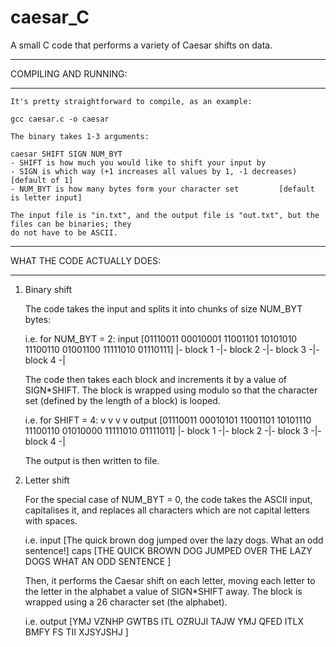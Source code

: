 # caesar_C
A small C code that performs a variety of Caesar shifts on data.

***
COMPILING AND RUNNING:
***

	It's pretty straightforward to compile, as an example:
	
	gcc caesar.c -o caesar
	
	The binary takes 1-3 arguments:
	
	caesar SHIFT SIGN NUM_BYT
	- SHIFT is how much you would like to shift your input by
	- SIGN is which way (+1 increases all values by 1, -1 decreases)	[default of 1]
	- NUM_BYT is how many bytes form your character set			[default is letter input]
	
	The input file is "in.txt", and the output file is "out.txt", but the files can be binaries; they
	do not have to be ASCII.

***
WHAT THE CODE ACTUALLY DOES:
***

1) Binary shift

	The code takes the input and splits it into chunks of size NUM_BYT bytes:
	
	i.e. for NUM_BYT = 2:
		input		[01110011 00010001 11001101 10101010 11100110 01001100 11111010 01110111]
						|-    block 1    -|-    block 2    -|-    block 3    -|-    block 4    -|
	
	The code then takes each block and increments it by a value of SIGN*SHIFT. The block is wrapped using
	modulo so that the character set (defined by the length of a block) is looped.
	
	i.e. for SHIFT = 4:
													v                 v                 v                 v
		output	[01110011 00010101 11001101 10101110 11100110 01010000 11111010 01111011]
						|-    block 1    -|-    block 2    -|-    block 3    -|-    block 4    -|
	
	The output is then written to file. 

2) Letter shift

	For the special case of NUM_BYT = 0, the code takes the ASCII input, capitalises it, and replaces 
	all characters which are not capital letters with spaces.
	
	i.e. 
		input		[The quick brown dog jumped over the lazy dogs. What an odd sentence!]
		caps		[THE QUICK BROWN DOG JUMPED OVER THE LAZY DOGS  WHAT AN ODD SENTENCE ]
	
	Then, it performs the Caesar shift on each letter, moving each letter to the letter in the alphabet
	a value of SIGN*SHIFT away. The block is wrapped using a 26 character set (the alphabet).
	
	i.e.
		output	[YMJ VZNHP GWTBS ITL OZRUJI TAJW YMJ QFED ITLX  BMFY FS TII XJSYJSHJ ]
